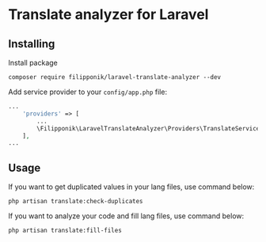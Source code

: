 # Translate analyzer for Laravel

## Installing

Install package

```shell
composer require filipponik/laravel-translate-analyzer --dev
```

Add service provider to your `config/app.php` file:
```php
...
    'providers' => [
        ...
        \Filipponik\LaravelTranslateAnalyzer\Providers\TranslateServiceProvider::class,
    ],
...
```

## Usage

If you want to get duplicated values in your lang files, use command below:
```shell
php artisan translate:check-duplicates
```

If you want to analyze your code and fill lang files, use command below:
```shell
php artisan translate:fill-files
```
